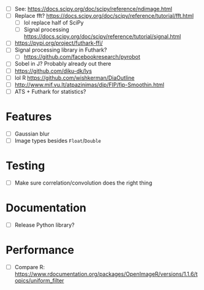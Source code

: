 - [ ] See: https://docs.scipy.org/doc/scipy/reference/ndimage.html
- [ ] Replace fft? https://docs.scipy.org/doc/scipy/reference/tutorial/fft.html
  - [ ] lol replace half of SciPy
  - [ ] Signal processing https://docs.scipy.org/doc/scipy/reference/tutorial/signal.html
- [ ] https://pypi.org/project/futhark-ffi/
- [ ] Signal processing library in Futhark?
  - [ ] https://github.com/facebookresearch/pyrobot
- [ ] Sobel in J? Probably already out there
- [ ] https://github.com/diku-dk/lys
- [ ] lol R https://github.com/wishkerman/DiaOutline
- [ ] http://www.mif.vu.lt/atpazinimas/dip/FIP/fip-Smoothin.html
- [ ] ATS + Futhark for statistics?
# Features
- [ ] Gaussian blur
- [ ] Image types besides `Float`/`Double`
# Testing
- [ ] Make sure correlation/convolution does the right thing
# Documentation
- [ ] Release Python library?
# Performance
- [ ] Compare R: https://www.rdocumentation.org/packages/OpenImageR/versions/1.1.6/topics/uniform_filter
